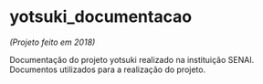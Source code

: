 # yotsuki_documentacao
*(Projeto feito em 2018)*

Documentação do projeto yotsuki realizado na instituição SENAI. Documentos utilizados para a realização do projeto.
